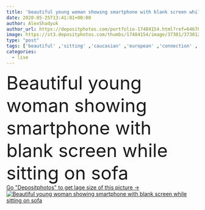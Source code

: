 ```yaml
---
title: 'beautiful young woman showing smartphone with blank screen while sitting on sofa'
date: 2020-05-25T13:41:01+00:00
author: AlexShadyuk
author_url: https://depositphotos.com/portfolio-17484154.html?ref=64678756
image: https://st3.depositphotos.com/thumbs/17484154/image/37301/373012926/api_thumb_450.jpg?forcejpeg=true
type: "post"
tags: ['beautiful' ,'sitting' ,'caucasian' ,'european' ,'connection' ,'technology' ,'style' ,'sit' ,'modern' ,'rest' ,'resting' ,'relax' ,'interior' ,'home' ,'stylish' ,'woman' ,'communication' ,'wireless' ,'indoors' ,'attractive' ,'Jeans' ,'apartment' ,'casual' ,'denim' ,'relaxing' ,'gadget' ,'sofa' ,'showing' ,'chilling' ,'couch' ,'pillows' ,'smartphone' ,'presenting' ,'quarantine' ,'looking at camera' ,'copy space' ,'one person' ,'brick wall' ,'young adult' ,'Living Room' ,'blank screen' ,'digital device' ,'ash blonde' ,'self isolation' ]
categories: 
  - live
---
```

<div aling="center">
            <font size="60"> Beautiful young woman showing smartphone with blank screen while sitting on sofa</font>   
</div>
<div>
    <a href='https://st3.depositphotos.com/thumbs/17484154/image/37301/373012926/api_thumb_450.jpg?forcejpeg=true?ref=64678756' target=_blank > Go "Depositphotos" to get lage size of this picture ->
        <img href='https://st3.depositphotos.com/thumbs/17484154/image/37301/373012926/api_thumb_450.jpg?forcejpeg=true?ref=64678756' src='https://st3.depositphotos.com/17484154/37301/i/950/depositphotos_373012926-stock-photo-beautiful-young-woman-showing-smartphone.jpg?forcejpeg=true' alt='Beautiful young woman showing smartphone with blank screen while sitting on sofa' >
    </a>
</div>
